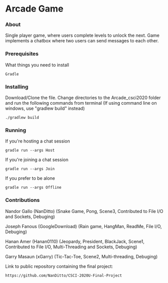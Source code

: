 # Arcade Game

### About
  Single player game, where users complete levels to unlock the next. Game implements a chatbox where two users can send messages to each other.

### Prerequisites

What things you need to install
```
Gradle
```

### Installing

Download/Clone the file. Change directories to the Arcade_csci2020 folder and run the following commands from terminal (If using command line on windows,
use "gradlew build" instead)
```
./gradlew build
```

### Running
If you're hosting a chat session
```
gradle run --args Host
```
If you're joining a chat session
```
gradle run --args Join
```
If you prefer to be alone
```
gradle run --args Offline
```
### Contributions
Nandor Gallo (NanDitto) (Snake Game, Pong, Scene3, Contributed to File I/O and Sockets, Debuging)

Joseph Fanous (GoogleDownload) (Rain game, HangMan, ReadMe, File I/O, Debuging)

Hanan Amer (Hanan0110) (Jeopardy, President, BlackJack, Scene1, Contributed to File I/O, Multi-Threading and Sockets, Debuging)

Garry Masaun (xGarry) (Tic-Tac-Toe, Scene2, Multi-threading, Debuging)

Link to public repository containing the final project:
```
https://github.com/NanDitto/CSCI-2020U-Final-Project
```
